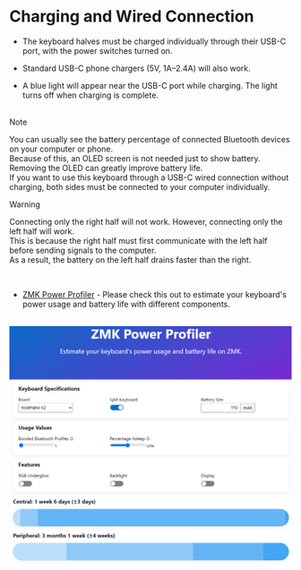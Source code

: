 # Charging and Wired Connection

- The keyboard halves must be charged individually through their USB-C port, with the power switches turned on.

- Standard USB-C phone chargers (5V, 1A–2.4A) will also work.

- A blue light will appear near the USB-C port while charging. The light turns off when charging is complete.
<br/><br/>

> [!Note]  
> You can usually see the battery percentage of connected Bluetooth devices on your computer or phone.  
> Because of this, an OLED screen is not needed just to show battery. Removing the OLED can greatly improve battery life.  
> If you want to use this keyboard through a USB-C wired connection without charging, both sides must be connected to your computer individually.  


> [!Warning]  
> Connecting only the right half will not work. However, connecting only the left half will work.  
> This is because the right half must first communicate with the left half before sending signals to the computer.  
> As a result, the battery on the left half drains faster than the right.  
<br/>

- [ZMK Power Profiler](https://zmk.dev/power-profiler) - Please check this out to estimate your keyboard's power usage and battery life with different components.  
<br/>
<img src="images/ZMK_Power_Profiler.png">
